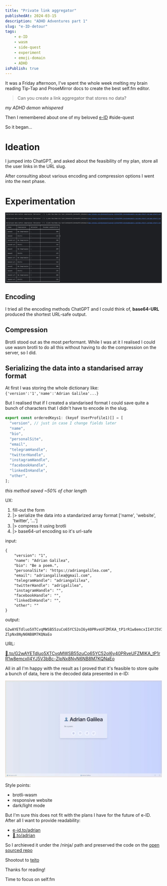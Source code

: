 ```yaml
---
title: "Private link aggregator"
publishedAt: 2024-03-15
description: "ADHD Adventures part 1"
slug: "e-ID-detour"
tags:
    - e-ID
    - wasm
    - side-quest
    - experiment
    - emoji-domain
    - ADHD
isPublish: true
---
```

It was a Friday afternoon, I've spent the whole week melting my brain reading Tip-Tap and ProseMirror docs to create the best self.fm editor.

> Can you create a link aggregator that stores no data?

_my ADHD demon whispered_

Then I remembered about one of my beloved [e-ID](/blog/e-ID) #side-quest

So it began...

# Ideation
I jumped into ChatGPT, and asked about the feasibility of my  plan, store all the user links in the URL slug.

After consulting about various encoding and compression options I went into the next phase.

# Experimentation
![compression experiments](../e-ID_ninja_compression_experiments.webp)
## Encoding
I tried all the encoding methods ChatGPT and I could think of, **base64-URL** produced the shortest URL-safe output.
## Compression
Brotli stood out as the most performant.
While I was at it I realised I could use wasm brotli to do all this without having to do the compression on the server, so I did.
## Serializing the data into a standarised array format
At first I was storing the whole dictionary like:
`{'version':'1','name':'Adrian Galilea'...}`

But I realised that if I created a standarised format I could save quite a bunch of characters that I didn't have to encode in the slug.
```javascript
export const orderedKeys1: (keyof UserProfile1)[] = [
  "version", // just in case I change fields later
  "name",
  "bio",
  "personalSite",
  "email",
  "telegramHandle",
  "twitterHandle",
  "instagramHandle",
  "facebookHandle",
  "linkedInHandle",
  "other",
];
```
_this method saved ~50% of char length_

UX:
1. fill-out the form
2. |> serialize the data into a standarized array format ['name', 'website', 'twitter', '...']
3. |> compress it using brotli
4. |> base64-url encoding so it's url-safe

input:
```
{
    "version": "1",
    "name": "Adrian Galilea",
    "bio": "Be a poem.",
    "personalSite": "https://adriangalilea.com",
    "email": "adriangalilea@gmail.com",
    "telegramHandle": "adriangalilea",
    "twitterHandle": "adrigalilea",
    "instagramHandle": "",
    "facebookHandle": "",
    "linkedInHandle": "",
    "other": ""
}
```

output:

```
G2wAYETdluo5XTCvqMWSB55zuCo65YC52oI6y40PRveUFZMlKA_tP1rR1w8emcxII4YJ5V3bBc-ZlpNx8NyN6NB8M7KQNaEo
```

URL:

[👤️️.to/G2wAYETdluo5XTCvqMWSB55zuCo65YC52oI6y40PRveUFZMlKA_tP1rR1w8emcxII4YJ5V3bBc-ZlpNx8NyN6NB8M7KQNaEo](https://e-id.to/ninja/G2wAYETdluo5XTCvqMWSB55zuCo65YC52oI6y40PRveUFZMlKA_tP1rR1w8emcxII4YJ5V3bBc-ZlpNx8NyN6NB8M7KQNaEo
)

All in all I'm happy with the result as I proved that it's feasible to store quite a bunch of data, here is the decoded data presented in e-ID:

![e-id ninja detour](../e-id_adventures.webp)

Style points:
- brotli-wasm
- responsive website
- dark/light mode


But I'm sure this does not fit with the plans I have for the future of e-ID. After all I want to provide readability:
- [e-id.to/adrian](https://e-id.to/adrian)
- [👤️.to/adrian](https://e-id.to/adrian)


So I archieved it under the /ninja/ path and preserved the code on the [open sourced repo](https://github.com/adriangalilea/e-id/ninja)

Shootout to [teito](https://www.teitoklien.com/)

Thanks for reading!

Time to focus on self.fm